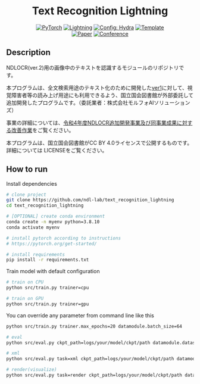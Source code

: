<div align="center">

# Text Recognition Lightning

<a href="https://pytorch.org/get-started/locally/"><img alt="PyTorch" src="https://img.shields.io/badge/PyTorch-ee4c2c?logo=pytorch&logoColor=white"></a>
<a href="https://pytorchlightning.ai/"><img alt="Lightning" src="https://img.shields.io/badge/-Lightning-792ee5?logo=pytorchlightning&logoColor=white"></a>
<a href="https://hydra.cc/"><img alt="Config: Hydra" src="https://img.shields.io/badge/Config-Hydra-89b8cd"></a>
<a href="https://github.com/ashleve/lightning-hydra-template"><img alt="Template" src="https://img.shields.io/badge/-Lightning--Hydra--Template-017F2F?style=flat&logo=github&labelColor=gray"></a><br>
[![Paper](http://img.shields.io/badge/paper-arxiv.1001.2234-B31B1B.svg)](https://www.nature.com/articles/nature14539)
[![Conference](http://img.shields.io/badge/AnyConference-year-4b44ce.svg)](https://papers.nips.cc/paper/2020)

</div>

## Description

NDLOCR(ver.2)用の画像中のテキストを認識するモジュールのリポジトリです。

本プログラムは、全文検索用途のテキスト化のために開発した[ver1](https://github.com/ndl-lab/ndlocr_cli/tree/ver.1)に対して、視覚障害者等の読み上げ用途にも利用できるよう、国立国会図書館が外部委託して追加開発したプログラムです。（委託業者：株式会社モルフォAIソリューションズ）

事業の詳細については、[令和4年度NDLOCR追加開発事業及び同事業成果に対する改善作業](https://lab.ndl.go.jp/data_set/r4ocr/r4_software/)をご覧ください。

本プログラムは、国立国会図書館がCC BY 4.0ライセンスで公開するものです。詳細については LICENSEをご覧ください。



## How to run

Install dependencies

```bash
# clone project
git clone https://github.com/ndl-lab/text_recognition_lightning
cd text_recognition_lightning

# [OPTIONAL] create conda environment
conda create -n myenv python=3.8.10
conda activate myenv

# install pytorch according to instructions
# https://pytorch.org/get-started/

# install requirements
pip install -r requirements.txt
```

Train model with default configuration

```bash
# train on CPU
python src/train.py trainer=cpu

# train on GPU
python src/train.py trainer=gpu
```

You can override any parameter from command line like this

```bash
python src/train.py trainer.max_epochs=20 datamodule.batch_size=64
```


```bash
# eval
python src/eval.py ckpt_path=logs/your/model/ckpt/path datamodule.dataset.pred=[/your/xml/data/directory1,/your/xml/data/directory2]

# xml
python src/eval.py task=xml ckpt_path=logs/your/model/ckpt/path datamodule.dataset.pred=[/your/xml/data/directory1,/your/xml/data/directory2]

# render(visualize)
python src/eval.py task=render ckpt_path=logs/your/model/ckpt/path datamodule.dataset.pred=[/your/xml/data/directory1,/your/xml/data/directory2]
